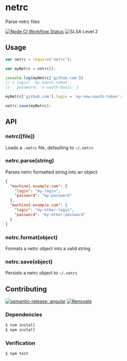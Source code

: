 # netrc

Parse netrc files

<!--status-badges start -->

[![Node CI Workflow Status][github-actions-ci-badge]][github-actions-ci-link]
![SLSA Level 2][slsa-badge]

<!--status-badges end -->

## Usage

<!--consumer-badges start -->

<!--consumer-badges end -->

```js
var netrc = require('netrc');

var myNetrc = netrc();

console.log(myNetrc['github.com'])
// { login: 'my-oauth-token',
//   password: 'x-oauth-basic' }

myNetrc['github.com'].login = 'my-new-oauth-token';

netrc.save(myNetrc);
```

## API

### netrc([file])

Loads a `.netrc` file, defaulting to `~/.netrc`

### netrc.parse(string)

Parses netrc formatted string into an object:

```json
{
  "machine1.example.com": {
    "login": "my-login",
    "password": "my-password"
  },
  "machine2.example.com": {
    "login": "my-other-login",
    "password": "my-other-password"
  }
}
```

### netrc.format(object)

Formats a netrc object into a valid string

### netrc.save(object)

Persists a netrc object to `~/.netrc`

## Contributing

<!--contribution-badges start -->

[![semantic-release: angular][semantic-release-badge]][semantic-release-link]
[![Renovate][renovate-badge]][renovate-link]

<!--contribution-badges end -->

### Dependencies

```sh
$ nvm install
$ npm install
```

### Verification

```sh
$ npm test
```

[github-actions-ci-link]: https://github.com/travi/netrc/actions?query=workflow%3A%22Node.js+CI%22+branch%3Amaster

[github-actions-ci-badge]: https://img.shields.io/github/actions/workflow/status/travi/netrc/node-ci.yml.svg?branch=master&logo=github

[semantic-release-link]: https://github.com/semantic-release/semantic-release

[semantic-release-badge]: https://img.shields.io/badge/semantic--release-angular-e10079?logo=semantic-release

[renovate-link]: https://renovatebot.com

[renovate-badge]: https://img.shields.io/badge/renovate-enabled-brightgreen.svg?logo=renovatebot

[slsa-badge]: https://slsa.dev/images/gh-badge-level2.svg
